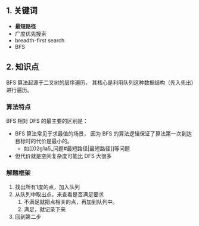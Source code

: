 ## 1. 关键词

- **最短路径**
- 广度优先搜索
- breadth-first search
- BFS

## 2. 知识点

BFS 算法起源于⼆叉树的层序遍历，
其核⼼是利⽤队列这种数据结构（先入先出）进行遍历。



### 算法特点

BFS 相对 DFS 的最主要的区别是：

- BFS 算法常⻅于求最值的场景，
	因为 BFS 的算法逻辑保证了算法第⼀次到达⽬标时的代价是最⼩的。
	- 如[[02g1a5_问题#最短路径|最短路径]]等问题
- 但代价就是空间复杂度可能⽐ DFS ⼤很多




### 解题框架

1. 找出所有1度的点，加入队列
2. 从队列中取出点，来查看是否满足要求
   1. 不满足就把点相关的点，再加到队列中。
   2. 满足，就记录下来
3. 回到第二步



